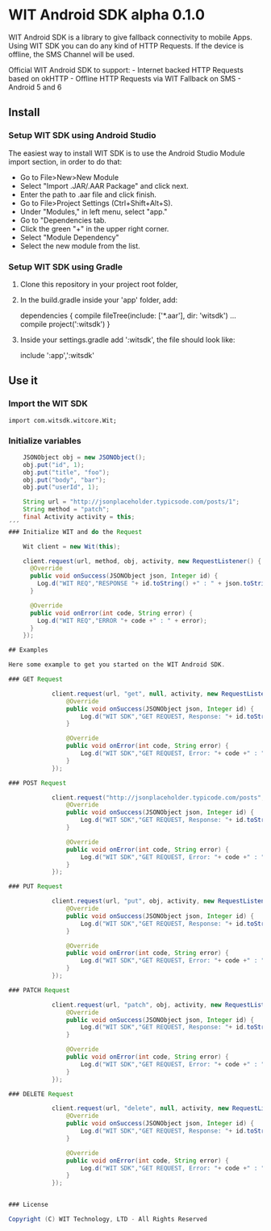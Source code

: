 # WIT Android SDK alpha 0.1.0

WIT Android SDK is a library to give fallback connectivity to mobile Apps.
Using WIT SDK you can do any kind of HTTP Requests.
If the device is offline, the SMS Channel will be used.

Official WIT Android SDK to support:
    - Internet backed HTTP Requests based on okHTTP
    - Offline HTTP Requests via WIT Fallback on SMS
    - Android 5 and 6

## Install

### Setup WIT SDK using Android Studio
The easiest way to install WIT SDK is to use the Android Studio Module import section,
in order to do that:

- Go to File>New>New Module
- Select "Import .JAR/.AAR Package" and click next.
- Enter the path to .aar file and click finish.
- Go to File>Project Settings (Ctrl+Shift+Alt+S).
- Under "Modules," in left menu, select "app."
- Go to "Dependencies tab.
- Click the green "+" in the upper right corner.
- Select "Module Dependency"
- Select the new module from the list.


### Setup WIT SDK using Gradle

1) Clone this repository in your project root folder,
2) In the build.gradle inside your 'app' folder, add:

    dependencies {
        compile fileTree(include: ['*.aar'], dir: 'witsdk')
        ...
        compile project(':witsdk')
    }

3) Inside your settings.gradle add ':witsdk', the file should look like:

    include ':app',':witsdk'

## Use it

### Import the WIT SDK

    import com.witsdk.witcore.Wit;

### Initialize variables
```java
    JSONObject obj = new JSONObject();
    obj.put("id", 1);
    obj.put("title", "foo");
    obj.put("body", "bar");
    obj.put("userId", 1);

    String url = "http://jsonplaceholder.typicsode.com/posts/1";
    String method = "patch";
    final Activity activity = this;
´´´
### Initialize WIT and do the Request

    Wit client = new Wit(this);

    client.request(url, method, obj, activity, new RequestListener() {
      @Override
      public void onSuccess(JSONObject json, Integer id) {
        Log.d("WIT REQ","RESPONSE "+ id.toString() +" : " + json.toString());
      }

      @Override
      public void onError(int code, String error) {
        Log.d("WIT REQ","ERROR "+ code +" : " + error);
      }
    });

## Examples

Here some example to get you started on the WIT Android SDK.

### GET Request

            client.request(url, "get", null, activity, new RequestListener() {
                @Override
                public void onSuccess(JSONObject json, Integer id) {
                    Log.d("WIT SDK","GET REQUEST, Response: "+ id.toString() +" : " + json.toString());
                }

                @Override
                public void onError(int code, String error) {
                    Log.d("WIT SDK","GET REQUEST, Error: "+ code +" : " + error);
                }
            });

### POST Request

            client.request("http://jsonplaceholder.typicode.com/posts", "post", obj, activity, new RequestListener() {
                @Override
                public void onSuccess(JSONObject json, Integer id) {
                    Log.d("WIT SDK","GET REQUEST, Response: "+ id.toString() +" : " + json.toString());
                }

                @Override
                public void onError(int code, String error) {
                    Log.d("WIT SDK","GET REQUEST, Error: "+ code +" : " + error);
                }
            });

### PUT Request

            client.request(url, "put", obj, activity, new RequestListener() {
                @Override
                public void onSuccess(JSONObject json, Integer id) {
                    Log.d("WIT SDK","GET REQUEST, Response: "+ id.toString() +" : " + json.toString());
                }

                @Override
                public void onError(int code, String error) {
                    Log.d("WIT SDK","GET REQUEST, Error: "+ code +" : " + error);
                }
            });

### PATCH Request

            client.request(url, "patch", obj, activity, new RequestListener() {
                @Override
                public void onSuccess(JSONObject json, Integer id) {
                    Log.d("WIT SDK","GET REQUEST, Response: "+ id.toString() +" : " + json.toString());
                }

                @Override
                public void onError(int code, String error) {
                    Log.d("WIT SDK","GET REQUEST, Error: "+ code +" : " + error);
                }
            });

### DELETE Request

            client.request(url, "delete", null, activity, new RequestListener() {
                @Override
                public void onSuccess(JSONObject json, Integer id) {
                    Log.d("WIT SDK","GET REQUEST, Response: "+ id.toString() +" : " + json.toString());
                }

                @Override
                public void onError(int code, String error) {
                    Log.d("WIT SDK","GET REQUEST, Error: "+ code +" : " + error);
                }
            });


### License

Copyright (C) WIT Technology, LTD - All Rights Reserved
